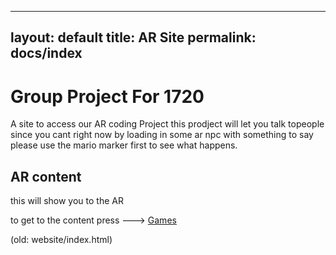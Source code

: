 
---
layout: default
title: AR Site
permalink: docs/index
---

# Group Project For 1720

A site to access our AR coding Project
this prodject will let you talk topeople since you cant right now by loading in some ar npc with something to say please use the mario marker first to see what happens.

## AR content

this will show you to the AR

to get to the content press ---> [Games](website/pages/Ar-Type/ar-index.html)

(old: website/index.html)

